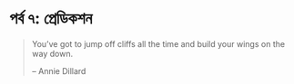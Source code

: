 # পর্ব ৭: প্রেডিকশন

> You’ve got to jump off cliffs all the time and build your wings on the way down.
>
> – Annie Dillard

